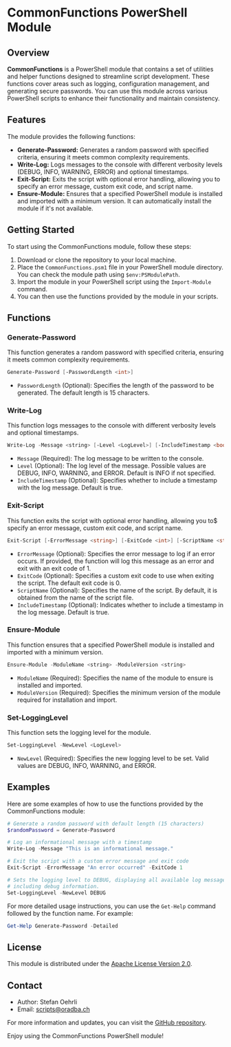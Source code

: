 # CommonFunctions PowerShell Module

## Overview

**CommonFunctions** is a PowerShell module that contains a set of utilities and
helper functions designed to streamline script development. These functions cover
areas such as logging, configuration management, and generating secure passwords.
You can use this module across various PowerShell scripts to enhance their
functionality and maintain consistency.

## Features

The module provides the following functions:

- **Generate-Password:** Generates a random password with specified criteria,
  ensuring it meets common complexity requirements.
- **Write-Log:** Logs messages to the console with different verbosity levels
  (DEBUG, INFO, WARNING, ERROR) and optional timestamps.
- **Exit-Script:** Exits the script with optional error handling, allowing you
  to specify an error message, custom exit code, and script name.
- **Ensure-Module:** Ensures that a specified PowerShell module is installed
  and imported with a minimum version. It can automatically install the module
  if it's not available.

## Getting Started

To start using the CommonFunctions module, follow these steps:

1. Download or clone the repository to your local machine.
2. Place the `CommonFunctions.psm1` file in your PowerShell module directory.
   You can check the module path using `$env:PSModulePath`.
3. Import the module in your PowerShell script using the `Import-Module` command.
4. You can then use the functions provided by the module in your scripts.

## Functions

### Generate-Password

This function generates a random password with specified criteria, ensuring it meets common complexity requirements.

```powershell
Generate-Password [-PasswordLength <int>]
```

- `PasswordLength` (Optional): Specifies the length of the password to be
  generated. The default length is 15 characters.

### Write-Log

This function logs messages to the console with different verbosity levels and
optional timestamps.

```powershell
Write-Log -Message <string> [-Level <LogLevel>] [-IncludeTimestamp <bool>]
```

- `Message` (Required): The log message to be written to the console.
- `Level` (Optional): The log level of the message. Possible values are DEBUG,
  INFO, WARNING, and ERROR. Default is INFO if not specified.
- `IncludeTimestamp` (Optional): Specifies whether to include a timestamp with
  the log message. Default is true.

### Exit-Script

This function exits the script with optional error handling, allowing you to$
specify an error message, custom exit code, and script name.

```powershell
Exit-Script [-ErrorMessage <string>] [-ExitCode <int>] [-ScriptName <string>] [-IncludeTimestamp <bool>]
```

- `ErrorMessage` (Optional): Specifies the error message to log if an error
  occurs. If provided, the function will log this message as an error and exit
  with an exit code of 1.
- `ExitCode` (Optional): Specifies a custom exit code to use when exiting the
  script. The default exit code is 0.
- `ScriptName` (Optional): Specifies the name of the script. By default, it is
  obtained from the name of the script file.
- `IncludeTimestamp` (Optional): Indicates whether to include a timestamp in
  the log message. Default is true.

### Ensure-Module

This function ensures that a specified PowerShell module is installed and
imported with a minimum version.

```powershell
Ensure-Module -ModuleName <string> -ModuleVersion <string>
```

- `ModuleName` (Required): Specifies the name of the module to ensure is installed
  and imported.
- `ModuleVersion` (Required): Specifies the minimum version of the module required
  for installation and import.

### Set-LoggingLevel

This function sets the logging level for the module.

```powershell
Set-LoggingLevel -NewLevel <LogLevel>
```

- `NewLevel` (Required): Specifies the new logging level to be set. Valid values
  are DEBUG, INFO, WARNING, and ERROR.

## Examples

Here are some examples of how to use the functions provided by the CommonFunctions
module:

```powershell
# Generate a random password with default length (15 characters)
$randomPassword = Generate-Password

# Log an informational message with a timestamp
Write-Log -Message "This is an informational message."

# Exit the script with a custom error message and exit code
Exit-Script -ErrorMessage "An error occurred" -ExitCode 1

# Sets the logging level to DEBUG, displaying all available log messages,
# including debug information.
Set-LoggingLevel -NewLevel DEBUG
```

For more detailed usage instructions, you can use the `Get-Help` command followed
by the function name. For example:

```powershell
Get-Help Generate-Password -Detailed
```

## License

This module is distributed under the [Apache License Version 2.0](http://www.apache.org/licenses/).

## Contact

- Author: Stefan Oehrli
- Email: scripts@oradba.ch

For more information and updates, you can visit the [GitHub repository](https://github.com/oehrlis/ad-lab/tree/main).

Enjoy using the CommonFunctions PowerShell module!
